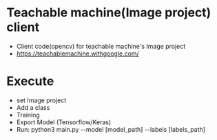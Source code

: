 # Teachable machine(Image project) client
  + Client code(opencv) for teachable machine's Image project
  + https://teachablemachine.withgoogle.com/

# Execute
  + set Image project
  + Add a class
  + Training
  + Export Model (Tensorflow/Keras)
  + Run: python3 main.py --model [model_path] --labels [labels_path]
